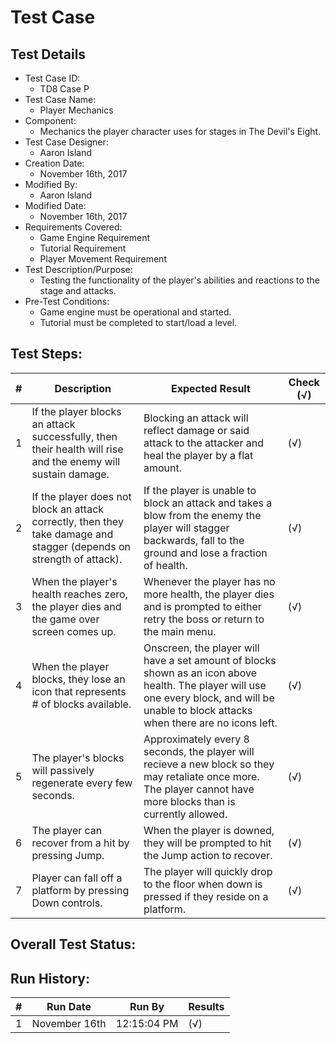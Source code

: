 # Test Case 

## Test Details

* Test Case ID:
  * TD8 Case P
* Test Case Name:
  * Player Mechanics
* Component: 
  * Mechanics the player character uses for stages in The Devil's Eight.
* Test Case Designer:
  * Aaron Island
* Creation Date:
  * November 16th, 2017
* Modified By:
  * Aaron Island
* Modified Date:
  * November 16th, 2017
* Requirements Covered:
  * Game Engine Requirement
  * Tutorial Requirement
  * Player Movement Requirement
* Test Description/Purpose:
  * Testing the functionality of the player's abilities and reactions to the stage and attacks.
* Pre-Test Conditions:
  * Game engine must be operational and started.
  * Tutorial must be completed to start/load a level.
## Test Steps: 
| # | Description | Expected Result | Check (√) |
| --- | --- | --- | --- |
| 1 | If the player blocks an attack successfully, then their health will rise and the enemy will sustain damage. | Blocking an attack will reflect damage or said attack to the attacker and heal the player by a flat amount. | (√) |			
| 2 | If the player does not block an attack correctly, then they take damage and stagger (depends on strength of attack). | If the player is unable to block an attack and takes a blow from the enemy the player will stagger backwards, fall to the ground and lose a fraction of health. | (√) |			
| 3 | When the player's health reaches zero, the player dies and the game over screen comes up. | Whenever the player has no more health, the player dies and is prompted to either retry the boss or return to the main menu. | (√) |			
| 4 | When the player blocks, they lose an icon that represents # of blocks available. | Onscreen, the player will have a set amount of blocks shown as an icon above health. The player will use one every block, and will be unable to block attacks when there are no icons left. | (√) |			
| 5 | The player's blocks will passively regenerate every few seconds. | Approximately every 8 seconds, the player will recieve a new block so they may retaliate once more. The player cannot have more blocks than is currently allowed. | (√) |			
| 6 | The player can recover from a hit by pressing Jump. | When the player is downed, they will be prompted to hit the Jump action to recover. | (√) |			
| 7 | Player can fall off a platform by pressing Down controls. | The player will quickly drop to the floor when down is pressed if they reside on a platform. | (√) |

## Overall Test Status:



## Run History:
| # |	Run Date |	Run By |	Results |
| --- | --- | --- | --- |
| 1 | November 16th | 12:15:04 PM | (√) |			
